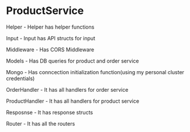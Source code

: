 # ProductService

Helper - Helper has helper functions

Input - Input has API structs for input

Middleware - Has CORS Middleware

Models - Has DB queries for product and order service

Mongo - Has conncection initialization function(using my personal cluster credentials)

OrderHandler - It has all handlers for order service

ProductHandler - It has all handlers for product service

Resposnse - It has response structs

Router - It has all the routers